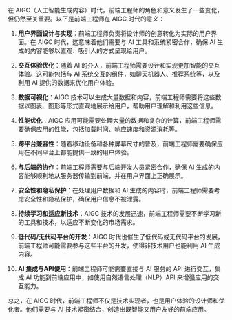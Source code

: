 在 AIGC（人工智能生成内容）时代，前端工程师的角色和意义发生了一些变化，但仍然至关重要。以下是前端工程师在 AIGC 时代的意义：

1. **用户界面设计与实现**：前端工程师负责将设计师的创意转化为实际的用户界面。在 AIGC 时代，这意味着他们需要与 AI 工具和系统紧密合作，确保 AI 生成的内容能够以直观、吸引人的方式呈现给用户。

2. **交互体验优化**：随着 AI 的介入，前端工程师需要设计和实现更加智能的交互体验。这可能包括与 AI 系统交互的组件，如聊天机器人、推荐系统等，以及利用 AI 提供的数据来优化用户体验。

3. **数据可视化**：AIGC 技术可以生成大量数据和内容，前端工程师需要将这些数据以图表、图形等形式直观地展示给用户，帮助用户理解和利用这些信息。

4. **性能优化**：AIGC 应用可能需要处理大量的数据和复杂的计算，前端工程师需要确保应用的性能，包括加载时间、响应速度和资源消耗等。

5. **跨平台兼容性**：随着移动设备和各种屏幕尺寸的普及，前端工程师需要确保应用在不同平台上都能提供一致的用户体验。

6. **与后端的协作**：前端工程师需要与后端开发人员紧密合作，确保 AI 生成的内容能够顺利地从服务器传输到前端，并在用户界面上正确展示。

7. **安全性和隐私保护**：在处理用户数据和 AI 生成的内容时，前端工程师需要考虑安全性和隐私保护，确保用户信息不被泄露。

8. **持续学习和适应新技术**：AIGC 技术的发展迅速，前端工程师需要不断学习新的工具和技术，以适应不断变化的市场需求。

9. **低代码/无代码平台的开发**：AIGC 时代也催生了低代码或无代码平台的发展，前端工程师可能需要参与这些平台的开发，使得非技术用户也能利用 AI 生成内容。

10. **AI 集成与API使用**：前端工程师可能需要直接与 AI 服务的 API 进行交互，集成 AI 功能到前端应用中，如使用自然语言处理（NLP）API 来增强应用的交互能力。

总之，在 AIGC 时代，前端工程师不仅是技术实现者，也是用户体验的设计师和优化者。他们需要与 AI 技术紧密结合，创造出既智能又用户友好的前端应用。